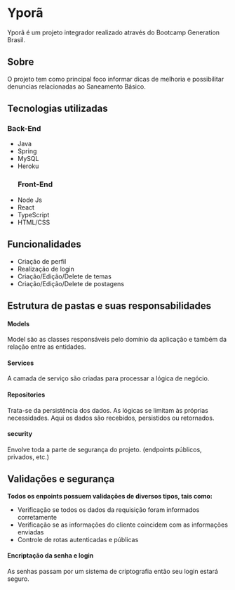 <h1>Yporã</h1>


<p>Yporã é um projeto integrador realizado através do Bootcamp Generation Brasil.</p>
<h2>Sobre</h2>
O projeto tem como principal foco informar dicas de melhoria e possibilitar denuncias relacionadas ao Saneamento Básico.

<h2>Tecnologias utilizadas</h2>

<h3>Back-End</h3>
<ul>
<li>Java</li>
<li>Spring</li>
<li>MySQL</li>
<li>Heroku</li>
  
<h3>Front-End</h3>
<li>Node Js</li>
<li>React</li>
<li>TypeScript</li>
<li>HTML/CSS</li>
 
</ul>

<h2>Funcionalidades</h2>

<ul>
<li>Criação de perfil</li>
<li>Realização de login</li>
<li>Criação/Edição/Delete de temas</li>
<li>Criação/Edição/Delete de postagens</li>
</ul>


## Estrutura de pastas e suas responsabilidades

#### Models
Model são as classes responsáveis pelo domínio da aplicação e também da relação entre as entidades.

#### Services
A camada de serviço são criadas para processar a lógica de negócio.

#### Repositories
Trata-se da persistência dos dados. As lógicas se limitam às próprias necessidades. Aqui os dados são recebidos, persistidos ou retornados.

#### security
Envolve toda a parte de segurança do projeto. (endpoints públicos, privados, etc.)

## Validações e segurança

**Todos os enpoints possuem validações de diversos tipos, tais como:**

- Verificação se todos os dados da requisição foram informados corretamente
- Verificação se as informações do cliente coincidem com as informações enviadas 
- Controle de rotas autenticadas e públicas

#### Encriptação da senha e login

As senhas passam por um sistema de criptografia então seu login estará seguro.

